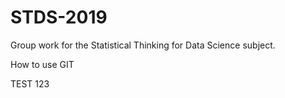 # STDS-2019
Group work for the Statistical Thinking for Data Science subject.

How to use GIT

TEST 123

